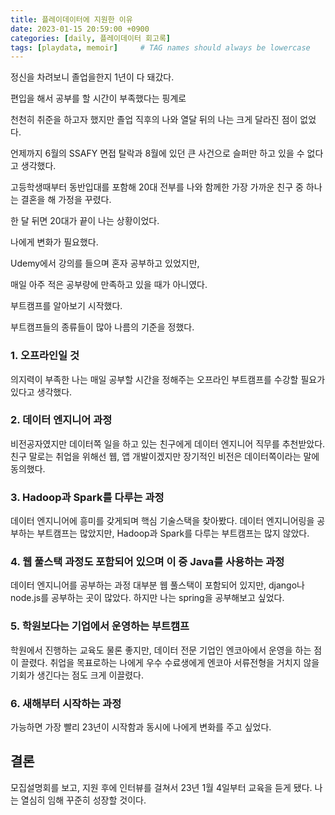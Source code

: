 ```yaml
---
title: 플레이데이터에 지원한 이유
date: 2023-01-15 20:59:00 +0900
categories: [daily, 플레이데이터 회고록]
tags: [playdata, memoir]     # TAG names should always be lowercase
---
```


정신을 차려보니 졸업을한지 1년이 다 돼갔다.

편입을 해서 공부를 할 시간이 부족했다는 핑계로

천천히 취준을 하고자 했지만 졸업 직후의 나와 열달 뒤의 나는 크게 달라진 점이 없었다.

언제까지 6월의 SSAFY 면접 탈락과 8월에 있던 큰 사건으로 슬퍼만 하고 있을 수 없다고 생각했다.

고등학생때부터 동반입대를 포함해 20대 전부를 나와 함께한 가장 가까운 친구 중 하나는 결혼을 해 가정을 꾸렸다.

한 달 뒤면 20대가 끝이 나는 상황이었다.

나에게 변화가 필요했다.

Udemy에서 강의를 들으며 혼자 공부하고 있었지만,

매일 아주 적은 공부량에 만족하고 있을 때가 아니였다.

부트캠프를 알아보기 시작했다.

부트캠프들의 종류들이 많아 나름의 기준을 정했다.

### 1. 오프라인일 것

의지력이 부족한 나는 매일 공부할 시간을 정해주는 오프라인 부트캠프를 수강할 필요가 있다고 생각했다.

### 2. 데이터 엔지니어 과정

비전공자였지만 데이터쪽 일을 하고 있는 친구에게 데이터 엔지니어 직무를 추천받았다. 친구 말로는 취업을 위해선 웹, 앱 개발이겠지만 장기적인 비전은 데이터쪽이라는 말에 동의했다.

### 3.  Hadoop과 Spark를 다루는 과정

데이터 엔지니어에 흥미를 갖게되며 핵심 기술스택을 찾아봤다. 데이터 엔지니어링을 공부하는 부트캠프는 많았지만, Hadoop과 Spark를 다루는 부트캠프는 많지 않았다.

### 4. 웹 풀스택 과정도 포함되어 있으며 이 중 Java를 사용하는 과정

데이터 엔지니어를 공부하는 과정 대부분 웹 풀스택이 포함되어 있지만, django나 node.js를 공부하는 곳이 많았다. 하지만 나는 spring을 공부해보고 싶었다.

### 5. 학원보다는 기업에서 운영하는 부트캠프

학원에서 진행하는 교육도 물론 좋지만, 데이터 전문 기업인 엔코아에서 운영을 하는 점이 끌렸다. 취업을 목표로하는 나에게 우수 수료생에게 엔코아 서류전형을 거치지 않을 기회가 생긴다는 점도 크게 이끌렸다.

### 6. 새해부터 시작하는 과정

가능하면 가장 빨리 23년이 시작함과 동시에 나에게 변화를 주고 싶었다.

## 결론 
모집설명회를 보고, 지원 후에 인터뷰를 걸쳐서 23년 1월 4일부터 교육을 듣게 됐다. 
나는 열심히 임해 꾸준히 성장할 것이다.
